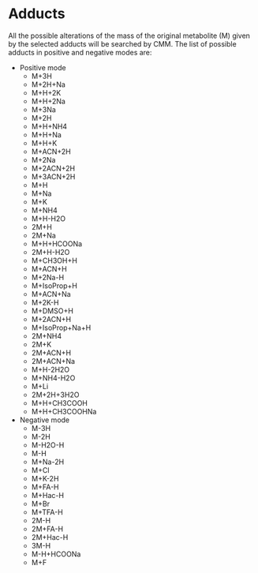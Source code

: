 # Adducts

 All the possible alterations of the mass of the original metabolite (M) given by the selected adducts will be searched by CMM. The list of possible adducts in positive and negative modes are:

* Positive mode	
  * M+3H
  * M+2H+Na
  * M+H+2K
  * M+H+2Na
  * M+3Na
  * M+2H
  * M+H+NH4
  * M+H+Na
  * M+H+K
  * M+ACN+2H
  * M+2Na
  * M+2ACN+2H
  * M+3ACN+2H
  * M+H
  * M+Na
  * M+K
  * M+NH4
  * M+H-H2O
  * 2M+H
  * 2M+Na
  * M+H+HCOONa
  * 2M+H-H2O
  * M+CH3OH+H
  * M+ACN+H
  * M+2Na-H
  * M+IsoProp+H
  * M+ACN+Na
  * M+2K-H
  * M+DMSO+H
  * M+2ACN+H
  * M+IsoProp+Na+H
  * 2M+NH4
  * 2M+K
  * 2M+ACN+H
  * 2M+ACN+Na
  * M+H-2H2O
  * M+NH4-H2O
  * M+Li
  * 2M+2H+3H2O
  * M+H+CH3COOH
  * M+H+CH3COOHNa
* Negative mode	
  * M-3H
  * M-2H
  * M-H2O-H
  * M-H
  * M+Na-2H
  * M+Cl
  * M+K-2H
  * M+FA-H
  * M+Hac-H
  * M+Br
  * M+TFA-H
  * 2M-H
  * 2M+FA-H
  * 2M+Hac-H
  * 3M-H
  * M-H+HCOONa
  * M+F

